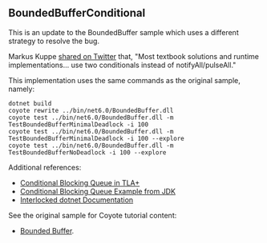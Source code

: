 ## BoundedBufferConditional

This is an update to the BoundedBuffer sample which uses a different strategy to resolve the bug.

Markus Kuppe [shared on Twitter](https://twitter.com/lemmster/status/1597260119213240320) that, "Most textbook solutions and runtime implementations... use two conditionals instead of notifyAll/pulseAll."

This implementation uses the same commands as the original sample, namely:
 
 ```
 dotnet build
 coyote rewrite ../bin/net6.0/BoundedBuffer.dll 
 coyote test ../bin/net6.0/BoundedBuffer.dll -m TestBoundedBufferMinimalDeadlock -i 100
 coyote test ../bin/net6.0/BoundedBuffer.dll -m TestBoundedBufferMinimalDeadlock -i 100 --explore
 coyote test ../bin/net6.0/BoundedBuffer.dll -m TestBoundedBufferNoDeadlock -i 100 --explore
```

Additional references:

- [Conditional Blocking Queue in TLA+](https://github.com/lemmy/BlockingQueue#v13-bugfix-logically-two-mutexes)
- [Conditional Blocking Queue Example from JDK](https://github.com/openjdk-mirror/jdk7u-jdk/blob/f4d80957e89a19a29bb9f9807d2a28351ed7f7df/src/share/classes/java/util/concurrent/ArrayBlockingQueue.java#L106-L108)
- [Interlocked dotnet Documentation](https://learn.microsoft.com/en-us/dotnet/api/system.threading.interlocked?view=net-7.0)


See the original sample for Coyote tutorial content:

- [Bounded Buffer](https://github.com/microsoft/coyote/tree/main/Samples/BoundedBuffer).
